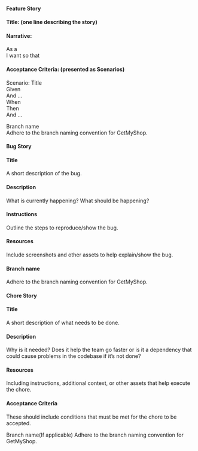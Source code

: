 #### Feature Story

#### Title: (one line describing the story)

#### Narrative:

As a <type of user>  
I want <some goal>
so that <some reason>

#### Acceptance Criteria: (presented as Scenarios)

Scenario: Title  
Given <context>  
 And <some more context>...  
When <event>  
Then <outcome>  
 And <another outcome>...

Branch name  
Adhere to the branch naming convention for GetMyShop.

#### Bug Story

#### Title

A short description of the bug.

#### Description

What is currently happening? What should be happening?

#### Instructions

Outline the steps to reproduce/show the bug.

#### Resources

Include screenshots and other assets to help explain/show the bug.

#### Branch name

Adhere to the branch naming convention for GetMyShop.

#### Chore Story

#### Title

A short description of what needs to be done.

#### Description

Why is it needed? Does it help the team go faster or is it a dependency that could cause problems in the codebase if it’s not done?

#### Resources

Including instructions, additional context, or other assets that help execute the chore.

#### Acceptance Criteria

These should include conditions that must be met for the chore to be accepted.

Branch name(If applicable)
Adhere to the branch naming convention for GetMyShop.
